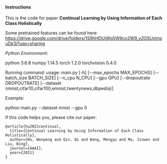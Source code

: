 #### Instructions

This is the code for paper  **Continual Learning by Using Information of Each Class Holistically**

Some pretrained features can be found here: https://drive.google.com/drive/folders/1S9hHDUiWg5W9co2W9_vZOSUxtnpuDk3i?usp=sharing

*Python Environment*:

python                            3.6.8
numpy                            1.14.5
torch                               1.2.0
torchvision                     0.4.0

Running command:
usage: main.py [-h] [--max_epochs MAX_EPOCHS] [--batch_size BATCH_SIZE]
               [--n_cpu N_CPU] [--gpu GPU] [--dropoutrate DROPOUTRATE]
               [--dataset 	  {mnist,cifar10,cifar100,emnist,twentynews,dbpedia}]

Example: 

python main.py --dataset mnist --gpu 0



 If this code helps you, please cite our paper:

```bibex
@article{hu2021continual,
  title={Continual Learning by Using Information of Each Class Holistically},
  author={Hu, Wenpeng and Qin, Qi and Wang, Mengyu and Ma, Jinwen and Liu, Bing},
  journal={AAAI},
  year={2021}
}
```

